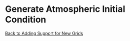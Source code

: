 # Generate Atmospheric Initial Condition

[Back to Adding Support for New Grids](../adding-grid-support-step-by-step-guide.md)
